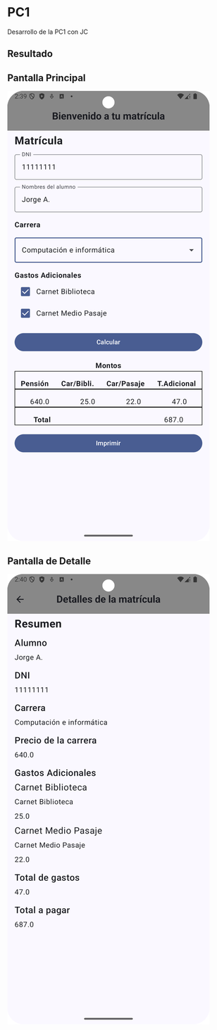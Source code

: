 # PC1
Desarrollo de la PC1 con JC

## Resultado

## Pantalla Principal

![Pantalla Principal](./docs/principal.png)

## Pantalla de Detalle

![Pantalla de Detalle](./docs/detail.png)
